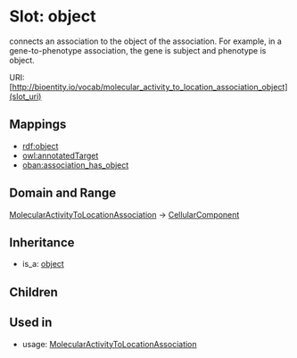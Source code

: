 # Slot: object


connects an association to the object of the association. For example, in a gene-to-phenotype association, the gene is subject and phenotype is object.

URI: [http://bioentity.io/vocab/molecular_activity_to_location_association_object](slot_uri)
## Mappings

 * [rdf:object](http://purl.obolibrary.org/obo/rdf_object)
 * [owl:annotatedTarget](http://purl.obolibrary.org/obo/owl_annotatedTarget)
 * [oban:association_has_object](http://purl.obolibrary.org/obo/oban_association_has_object)
## Domain and Range

[MolecularActivityToLocationAssociation](MolecularActivityToLocationAssociation.md) -> [CellularComponent](CellularComponent.md)
## Inheritance

 *  is_a: [object](object.md)
## Children

## Used in

 *  usage: [MolecularActivityToLocationAssociation](MolecularActivityToLocationAssociation.md)
